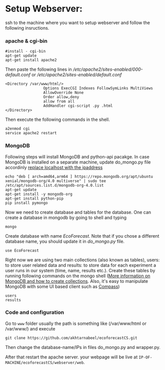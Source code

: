 # Setup Webserver:
ssh to the machine where you want to setup webserver and follow the following insructions.

### apache & cgi-bin 
```
#install - cgi-bin 
apt-get update
apt-get install apache2
```

Then paste the following lines in */etc/apache2/sites-enabled/000-default.conf* or */etc/apache2/sites-enabled/default.conf*
```
<Directory /var/www/html/>
                 Options ExecCGI Indexes FollowSymLinks MultiViews
                 AllowOverride None
                 Order allow,deny
                 allow from all
                 AddHandler cgi-script .py .html
</Directory>
```

Then execute the following commands in the shell.

```
a2enmod cgi
service apache2 restart
```

### MongoDB
Following steps will install MongoDB and python-api pacakge. In case MongoDB is installed on a separate machine, update do_mongo.py file accordinly [replace localhost with the ipaddress](https://github.com/akhtarnabeel/ecoforecastCS/blob/master/webserver/web/do_mongo.py#L9)
```apt-key adv --keyserver hkp://keyserver.ubuntu.com:80 --recv 9DA31620334BD75D9DCB49F368818C72E52529D4
echo "deb [ arch=amd64,arm64 ] https://repo.mongodb.org/apt/ubuntu xenial/mongodb-org/4.0 multiverse" | sudo tee /etc/apt/sources.list.d/mongodb-org-4.0.list
apt-get update
apt-get install -y mongodb-org
apt-get install python-pip
pip install pymongo
```

Now we need to create database and tables for the database. One can create a database in mongodb by going to shell and typing 
```
mongo
```
Create database with name *EcoForecast*. Note that if you chose a different database name, you should update it in *do_mongo.py* file.
```
use EcoForecast
```
Right now we are using two main collections (also known as tables), users: to store user related data and results: to store data for each experiment a user runs in our system (time, name, results etc.). Create these tables by running following commands on the mongo shell ([More information on MongoDB and how to create collections](https://www.tutorialspoint.com/mongodb/mongodb_create_collection.htm). Also, it's easy to manipulate MongoDB with some UI based client such as [Compass](https://www.mongodb.com/products/compass))
```
users
results
```

### Code and configuration

Go to ```www``` folder usually the path is something like (/var/www/html or /var/www/) and execute 
```
git clone https://github.com/akhtarnabeel/ecoforecastCS.git
```
Then change the database-name/IPs in files do_mongo.py and wrapper.py.

After that restart the apache server. your webpage will be live at ```IP-OF-MACHINE/ecoforecastCS/webserver/web```.
